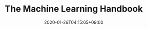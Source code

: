 ---
title: The Machine Learning Handbook
description: Easy to understand, byte sized Machine Learning concepts delivered seamlessly
date: 2020-01-26T04:15:05+09:00
draft: false
# updatesBanner: "Banner - &nbsp; [Hugo ZDoc theme](https://github.com/zzossig/hugo-theme-zdoc) &nbsp; just arrived"
landing:
  height: 500
  image: favicon/android-icon-192x192.png
  title:
    - The Machine Learning Handbook
  text:
    - Easy to understand, byte sized Machine Learning concepts delivered seamlessly
  titleColor:
  textColor:
  spaceBetweenTitleText: 25
  buttons:
    - link: /the-ml-handbook/handbook
      text: Explore the ML Handbook
      color: primary
    - link: ..
      text: Check out My Portfolio
      color: secondary
  # backgroundImage: 
  #   src: images/landscape.jpg
  #   height: 600
footer:
  sections:
    - title: General
      links:
        - title: Handbook
          link: https://gohugo.io/
        - title: How To Guides
          link: https://gohugo.io/
        - title: Blog
          link: https://gohugo.io/
    - title: Social
      links:
        - title: GitHub
          link: https://github.com/do2blehelix/
        - title: Linkedin
          link: https://linkedin.com/ayanbanerjeek/
        - title: Facebook
          link: https://facebook.com/do2blehelix/
        - title: Instagram
          link: https://instagram.com/do2blehelix/
    - title: My Websites
      links:
        - title: My Portfolio
          link: ..
        - title: The Machine Learning Hub
          link: #
        - title: My Travel Blog
          link: https://travelengine.co/
        - title: My Food Blog
          link: https://hungryaf.in/
  contents: 
    align: left
    applySinglePageCss: false
    markdown:
      |
      ## Ayan Banerjee
      Copyright © 2021. All rights reserved.

sections:
  - bgcolor: teal
    type: card
    description: "Lorem ipsum dolor sit amet, consectetur adipiscing elit. Fusce id eleifend erat. Integer eget mattis augue. Suspendisse semper laoreet tortor sed convallis. Nulla ac euismod lorem"
    header: 
      title: Why Zdoc
      hlcolor: "#8bc34a"
      color: '#fff'
      fontSize: 32
      width: 220
    cards:
      - subtitle: Performance
        subtitlePosition: center
        description: "Lorem ipsum dolor sit amet, consectetur adipiscing elit. Fusce id eleifend erat. Integer eget mattis augue."
        image: images/section/keyboard.png
        color: white
        button: 
          name: Naver
          link: https://gohugo.io/
          size: large
          target: _blank
          color: 'white'
          bgcolor: '#283593'
      - subtitle: Reliability
        subtitlePosition: center
        description: "Lorem ipsum dolor sit amet, consectetur adipiscing elit. Fusce id eleifend erat. Integer eget mattis augue. Suspendisse semper laoreet tortor sed convallis. Nulla ac euismod lorem"
        image: images/section/processor.png
        color: white
        button: 
          name: Google
          link: https://gohugo.io/
          size: large
          target: _blank
          color: 'white'
          bgcolor: '#283593'
      - subtitle: Productivity
        subtitlePosition: center
        description: "Lorem ipsum dolor sit amet, consectetur adipiscing elit. Fusce id eleifend erat. Integer eget mattis augue. Suspendisse semper laoreet tortor sed convallis. Nulla ac euismod lorem"
        image: images/section/root-server.png
        color: white
        button: 
          name: Yahoo
          link: https://gohugo.io/
          size: large
          target: _blank
          color: 'white'
          bgcolor: '#283593'
  - bgcolor: DarkSlateBlue
    type: normal
    description: "Lorem ipsum dolor sit amet, consectetur adipiscing elit. Fusce id eleifend erat. Integer eget mattis augue. Suspendisse semper laoreet tortor sed convallis. Nulla ac euismod lorem"
    header:
      title: Build it with Zdoc
      hlcolor: DarkKhaki
      color: "#fff"
      fontSize: 32
      width: 340
    body:
      subtitle: Extensible and customizable.
      subtitlePosition: left
      description: "Lorem ipsum dolor sit amet, consectetur adipiscing elit. Fusce id eleifend erat. Integer eget mattis augue. Suspendisse semper laoreet tortor sed convallis. Nulla ac euismod lorem"
      color: white
      image: images/section/root-server.png
      imagePosition: left
---